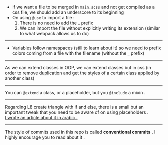 - If we want a file to be merged in `main.scss` and not get compiled as a css file, we should add an underscore to its beginning
- On using `@use` to import a file : 
  1. There is no need to add the _ prefix
  2. We can import the file without explicitly writing its extension (similar to what webpack allows us to do)
____
- Variables follow namespaces (still to learn about it) so we need to prefix colors coming from a file with the filename (without the _ prefix)
____
As we can extend classes in OOP, we can extend classes but in css (in order to remove duplication and get the styles of a certain class applied by another class)
___
You can `@extend` a class, or a placeholder, but you `@include` a mixin . 
___
Regarding L8 create triangle with if and else, there is a small but an important tweak that you need to be aware of on using placeholders .   
[I wrote an article about it in arabic . ](https://www.facebook.com/share/p/18woUnn9uu/)
____
The style of commits used in this repo is called **conventional commits** . I highly encourage you to read about it .   